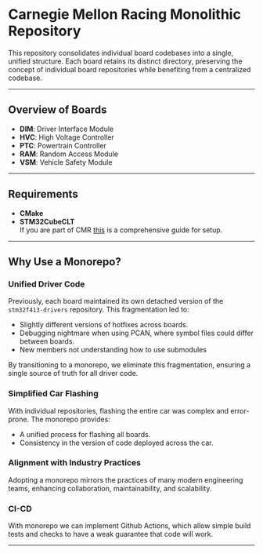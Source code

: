 # Carnegie Mellon Racing Monolithic Repository

This repository consolidates individual board codebases into a single, unified structure. Each board retains its distinct directory, preserving the concept of individual board repositories while benefiting from a centralized codebase.

---

## Overview of Boards

- **DIM**: Driver Interface Module  
- **HVC**: High Voltage Controller  
- **PTC**: Powertrain Controller  
- **RAM**: Random Access Module
- **VSM**: Vehicle Safety Module  

---

## Requirements

- **CMake**  
- **STM32CubeCLT**  
If you are part of CMR [this](https://cmr.red/confluence/display/ENR/Flashing+25e) is a comprehensive guide for setup.

---

## Why Use a Monorepo?

### Unified Driver Code
Previously, each board maintained its own detached version of the `stm32f413-drivers` repository. This fragmentation led to:  
- Slightly different versions of hotfixes across boards.  
- Debugging nightmare when using PCAN, where symbol files could differ between boards.
- New members not understanding how to use submodules

By transitioning to a monorepo, we eliminate this fragmentation, ensuring a single source of truth for all driver code.

### Simplified Car Flashing
With individual repositories, flashing the entire car was complex and error-prone. The monorepo provides:  
- A unified process for flashing all boards.  
- Consistency in the version of code deployed across the car.  

### Alignment with Industry Practices
Adopting a monorepo mirrors the practices of many modern engineering teams, enhancing collaboration, maintainability, and scalability.

### CI-CD
With monorepo we can implement Github Actions, which allow simple build tests and checks to have a weak guarantee that code will work.

---
